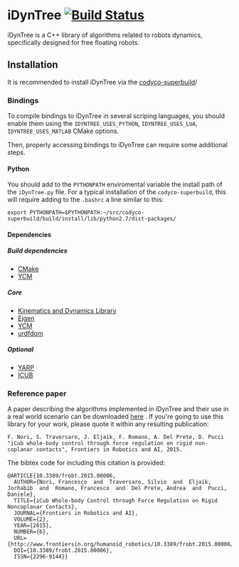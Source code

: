 iDynTree [![Build Status](https://travis-ci.org/robotology-playground/idyntree.svg?branch=master)](https://travis-ci.org/robotology-playground/idyntree)
===========

iDynTree is a C++ library of algorithms related to robots dynamics, specifically designed for free floating robots. 


## Installation

It is recommended to install iDynTree via the [codyco-superbuild](https://github.com/robotology/codyco-superbuild)/

### Bindings 
To compile bindings to iDynTree in several scriping languages, you should enable them using the `IDYNTREE_USES_PYTHON`, `IDYNTREE_USES_LUA`, `IDYNTREE_USES_MATLAB` CMake options.

Then, properly accessing bindings to iDynTree can require some additional steps. 
#### Python
You should add to the `PYTHONPATH` enviromental variable the install path of the `iDynTree.py` file.
For a typical installation of the `codyco-superbuild`, this will require adding to the `.bashrc` a line similar to this:
~~~
export PYTHONPATH=$PYTHONPATH:~/src/codyco-superbuild/build/install/lib/python2.7/dist-packages/
~~~

#### Dependencies
##### Build dependencies
- [CMake](http://www.cmake.org)
- [YCM](https://github.com/robotology/ycm)

##### Core
- [Kinematics and Dynamics Library](https://github.com/orocos/orocos_kinematics_dynamics)
- [Eigen](http://eigen.tuxfamily.org)
- [YCM](https://github.com/robotology/ycm)
- [urdfdom](https://github.com/ros/urdfdom)

##### Optional 
- [YARP](https://github.com/robotology/yarp)
- [ICUB](https://github.com/robotology/icub-main)




### Reference paper
A paper describing the algorithms implemented in iDynTree and their use in a real world scenario can be downloaded [here](http://journal.frontiersin.org/article/10.3389/frobt.2015.00006/abstract) . If you're going to use this library for your work, please quote it within any resulting publication: 
~~~
F. Nori, S. Traversaro, J. Eljaik, F. Romano, A. Del Prete, D. Pucci "iCub whole-body control through force regulation on rigid non-coplanar contacts", Frontiers in Robotics and AI, 2015.
~~~

The bibtex code for including this citation is provided:
~~~
@ARTICLE{10.3389/frobt.2015.00006,
  AUTHOR={Nori, Francesco  and  Traversaro, Silvio  and  Eljaik, Jorhabib  and  Romano, Francesco  and  Del Prete, Andrea  and  Pucci, Daniele},
  TITLE={iCub Whole-body Control through Force Regulation on Rigid Noncoplanar Contacts}, 
  JOURNAL={Frontiers in Robotics and AI},      
  VOLUME={2},      
  YEAR={2015},      
  NUMBER={6},     
  URL={http://www.frontiersin.org/humanoid_robotics/10.3389/frobt.2015.00006/abstract},       
  DOI={10.3389/frobt.2015.00006},      
  ISSN={2296-9144}}
~~~
